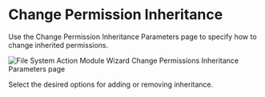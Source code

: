 # Change Permission Inheritance

Use the Change Permission Inheritance Parameters page to specify how to change inherited permissions.

![File System Action Module Wizard Change Permissions Inheritance Parameters page](/img/product_docs/accessanalyzer/enterpriseauditor/admin/action/filesystem/parameters/changepermissionsinheritance.png)

Select the desired options for adding or removing inheritance.
